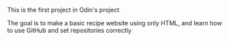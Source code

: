 This is the first project in Odin's project

The goal is to make a basic recipe website using only HTML,
and learn how to use GitHub and set repositories correctly